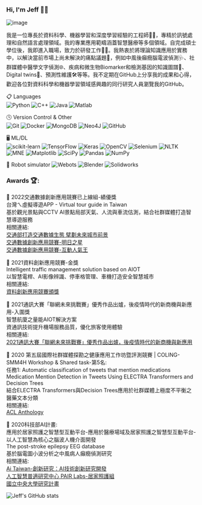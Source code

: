 ### Hi, I'm Jeff 👋😎

![image](https://user-images.githubusercontent.com/61589737/226789338-66e8a220-b750-4019-ad7d-43574e31592e.png)

我是一位專長於資料科學、機器學習和深度學習經驗的工程師👨‍💻，專精於訊號處理和自然語言處理領域。我的專業應用範疇涵蓋智慧醫療等多個領域。自完成碩士學位後，我即進入職場，致力於研發工作🧐💡。我熱衷於將理論知識應用於實務中，以解決當前市場上尚未解決的痛點議題🤔，例如中風後癲癇腦電波偵測🩺、社群媒體中醫學文字偵測🌐、疾病和微生物Biomarker和檢測基因的知識圖譜🧬、Digital twins👥、預測性維護🛠️等等。我不定期在GitHub上分享我的成果和心得，歡迎各位對資料科學和機器學習領域感興趣的同行研究人員瀏覽我的GitHub。  

📋 Languages  
![Python](https://img.shields.io/badge/python-3670A0?style=for-the-badge&logo=python&logoColor=ffdd54)
![C++](https://img.shields.io/badge/c++-%2300599C.svg?style=for-the-badge&logo=c%2B%2B&logoColor=white)
![Java](https://img.shields.io/badge/java-%23ED8B00.svg?style=for-the-badge&logo=java&logoColor=white)
![Matlab](https://img.shields.io/badge/Matlab-%2339457E.svg?style=for-the-badge&logo=matlab&logoColor=white)

🕓 Version Control & Other  
![Git](https://img.shields.io/badge/git-%23F05033.svg?style=for-the-badge&logo=git&logoColor=white)
![Docker](https://img.shields.io/badge/docker-%230db7ed.svg?style=for-the-badge&logo=docker&logoColor=white)
![MongoDB](https://img.shields.io/badge/MongoDB-%234ea94b.svg?style=for-the-badge&logo=mongodb&logoColor=white)
![Neo4J](https://img.shields.io/badge/Neo4j-008CC1?style=for-the-badge&logo=neo4j&logoColor=white)
![GitHub](https://img.shields.io/badge/github-%23121011.svg?style=for-the-badge&logo=github&logoColor=white)

🖥️ ML/DL  
![scikit-learn](https://img.shields.io/badge/scikit--learn-%23F7931E.svg?style=for-the-badge&logo=scikit-learn&logoColor=white)
![TensorFlow](https://img.shields.io/badge/TensorFlow-%23FF6F00.svg?style=for-the-badge&logo=TensorFlow&logoColor=white)
![Keras](https://img.shields.io/badge/Keras-%23D00000.svg?style=for-the-badge&logo=Keras&logoColor=white)
![OpenCV](https://img.shields.io/badge/opencv-%23white.svg?style=for-the-badge&logo=opencv&logoColor=white)
![Selenium](https://img.shields.io/badge/-selenium-%43B02A?style=for-the-badge&logo=selenium&logoColor=white)
![NLTK](https://img.shields.io/badge/NLTK-%23D42029.svg?style=for-the-badge&logo=NLTK&logoColor=white)
![MNE](https://img.shields.io/badge/MNE-%231DA1F2.svg?style=for-the-badge&logo=MNE&logoColor=white)
![Matplotlib](https://img.shields.io/badge/Matplotlib-%23ffffff.svg?style=for-the-badge&logo=Matplotlib&logoColor=black)
![SciPy](https://img.shields.io/badge/SciPy-%230C55A5.svg?style=for-the-badge&logo=scipy&logoColor=%white)
![Pandas](https://img.shields.io/badge/pandas-%23150458.svg?style=for-the-badge&logo=pandas&logoColor=white)
![NumPy](https://img.shields.io/badge/numpy-%23013243.svg?style=for-the-badge&logo=numpy&logoColor=white)

🤖 Robot simulator
![Webots](https://img.shields.io/badge/Webots-red?style=for-the-badge&logo=Webots&logoColor=black)
![Blender](https://img.shields.io/badge/Blender-blue?style=for-the-badge&logo=blender&logoColor=orange)
![Solidworks](https://img.shields.io/badge/Solidworks-red?style=for-the-badge&logo=solidworks&logoColor=red)



### Awards 🏆:   

🥇 2022交通數據創新應用競賽已上線組-績優獎   
台灣ㄟ虛擬導遊APP - Virtual tour guide in Taiwan   
基於觀光景點與CCTV AI景點局部天氣、人流與車流估測，結合社群媒體打造智慧導遊服務   
相關連結:   
[交通部打造交通數據生態 擘劃未來城市前景](https://lnkd.in/guWwqva7)   
[交通數據創新應用競賽-明日之星](https://lnkd.in/g7uagvUQ)   
[交通數據創新應用競賽-互動人氣王](https://lnkd.in/g9D8CPnK)   

🥇 2021資料創新應用競賽-金獎   
Intelligent traffic management solution based on AIOT   
以智慧電桿、AI影像辨識、停車格管理、車機打造安全智慧城市   
相關連結:   
[資料創新應用競賽頒獎](https://www.facebook.com/permalink.php?story_fbid=1262259131069719&id=312112366084405)   

🥇 2021通訊大賽「聯網未來挑戰賽」優秀作品出爐，後疫情時代的新商機與新應用-入圍獎   
智慧航廈之量能AIOT解決方案   
資通訊技術提升機場服務品質，優化旅客使用體驗   
相關連結:   
[2021通訊大賽「聯網未來挑戰賽」優秀作品出爐，後疫情時代的新商機與新應用](https://www.techbang.com/posts/91893-2021-mobileheroes-connect-future-outstanding-works)    

🥇 2020 第五屆國際社群媒體探勘之健康應用工作坊暨評測競賽 | COLING-SMM4H Workshop & Shared task-第5名:   
任務1: Automatic classification of tweets that mention medications
Medication Mention Detection in Tweets Using ELECTRA Transformers and Decision Trees   
結合ELECTRA Transformers與Decision Trees應用於社群媒體上極度不平衡之醫藥文本分類   
相關連結:   
[ACL Anthology](https://aclanthology.org/2020.smm4h-1.23/)   

🥇 2020科技部AI計畫:   
應用於居家照護之智慧型互動平台-應用於醫療場域及居家照護之智慧型互動平台-以人工智慧為核心之腦波人機介面開發   
The post-stroke epilepsy EEG database   
基於腦電圖小波分析之中風病人癲癇偵測研究   
相關連結:   
[Ai Taiwan-創新研究：AI技術創新研究開發](https://lnkd.in/gFPPiYnW)   
[人工智慧普適研究中心 PAIR Labs-居家照護組](https://lnkd.in/g-mi_EJz)   
[國立中央大學研究計畫](https://lnkd.in/gvtC_2X6)   

<!--
**jeffhong824/jeffhong824** is a ✨ _special_ ✨ repository because its `README.md` (this file) appears on your GitHub profile.

Here are some ideas to get you started:

- 🔭 I’m currently working on ...
- 🌱 I’m currently learning ...
- 👯 I’m looking to collaborate on ...
- 🤔 I’m looking for help with ...
- 💬 Ask me about ...
- 📫 How to reach me: ...
- 😄 Pronouns: ...
- ⚡ Fun fact: ...
-->


![Jeff's GitHub stats](https://github-readme-stats.vercel.app/api?username=jeffhong824&show_icons=true&theme=radical)
